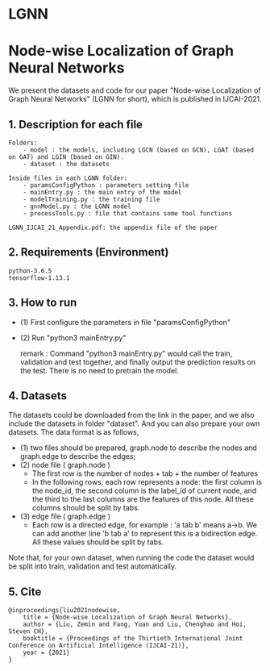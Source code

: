 # LGNN

# Node-wise Localization of Graph Neural Networks

We present the datasets and code for our paper "Node-wise Localization of Graph Neural Networks" (LGNN for short), which is published in IJCAI-2021.


## 1. Description for each file

	Folders:
		- model : the models, including LGCN (based on GCN), LGAT (based on GAT) and LGIN (based on GIN).
		- dataset : the datasets
	
	Inside files in each LGNN folder:
		- paramsConfigPython : parameters setting file
		- mainEntry.py : the main entry of the model
		- modelTraining.py : the training file 
		- gnnModel.py : the LGNN model
		- processTools.py : file that contains some tool functions
	
	LGNN_IJCAI_21_Appendix.pdf: the appendix file of the paper
	
## 2. Requirements (Environment)

	python-3.6.5
	tensorflow-1.13.1

## 3. How to run

- (1) First configure the parameters in file "paramsConfigPython"
- (2) Run "python3 mainEntry.py"
	
	remark : Command "python3 mainEntry.py" would call the train, validation and test together, and finally output the prediction results on the test. There is no need to pretrain the model.

## 4. Datasets

The datasets could be downloaded from the link in the paper, and we also include the datasets in folder "dataset".
And you can also prepare your own datasets. The data format is as follows,
- (1) two files should be prepared, graph.node to describe the nodes and graph.edge to describe the edges;
- (2) node file ( graph.node )
	- The first row is the number of nodes + tab + the number of features
	- In the following rows, each row represents a node: the first column is the node_id, the second column is the label_id of current node, and the third to the last columns are the features of this node. All these columns should be split by tabs.
- (3) edge file ( graph.edge )
	- Each row is a directed edge, for example : 'a tab b' means a->b. We can add another line 'b tab a' to represent this is a bidirection edge. All these values should be split by tabs.

Note that, for your own dataset, when running the code the dataset would be split into train, validation and test automatically.


## 5. Cite
	@inproceedings{liu2021nodewise,
		title = {Node-wise Localization of Graph Neural Networks},
		author = {Liu, Zemin and Fang, Yuan and Liu, Chenghao and Hoi, Steven CH},
		booktitle = {Proceedings of the Thirtieth International Joint Conference on Artificial Intelligence (IJCAI-21)},
		year = {2021}
	}
			
